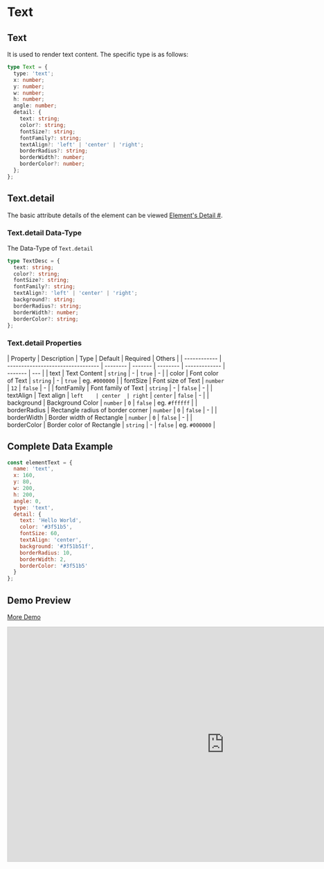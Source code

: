 # Text

## Text

It is used to render text content. The specific type is as follows:

```ts
type Text = {
  type: 'text';
  x: number;
  y: number;
  w: number;
  h: number;
  angle: number;
  detail: {
    text: string;
    color?: string;
    fontSize?: string;
    fontFamily?: string;
    textAlign?: 'left' | 'center' | 'right';
    borderRadius?: string;
    borderWidth?: number;
    borderColor?: number;
  };
};
```

## Text.detail

The basic attribute details of the element can be viewed [Element's Detail #](./info.md#element-s-detail).

### Text.detail Data-Type

The Data-Type of `Text.detail`

```ts
type TextDesc = {
  text: string;
  color?: string;
  fontSize?: string;
  fontFamily?: string;
  textAlign?: 'left' | 'center' | 'right';
  background?: string;
  borderRadius?: string;
  borderWidth?: number;
  borderColor?: string;
};
```

### Text.detail Properties

| Property     | Description                       | Type     | Default | Required | Others        |
| ------------ | --------------------------------- | -------- | ------- | -------- | ------------- | ------- | --- |
| text         | Text Content                      | `string` | -       | `true`   | -             |
| color        | Font color of Text                | `string` | -       | `true`   | eg. `#000000` |
| fontSize     | Font size of Text                 | `number` | `12`    | `false`  | -             |
| fontFamily   | Font family of Text               | `string` | -       | `false`  | -             |
| textAlign    | Text align                        | `left    | center  | right`   | `center`      | `false` | -   |
| background   | Background Color                  | `number` | `0`     | `false`  | eg. `#ffffff` |
| borderRadius | Rectangle radius of border corner | `number` | `0`     | `false`  | -             |
| borderWidth  | Border width of Rectangle         | `number` | `0`     | `false`  | -             |
| borderColor  | Border color of Rectangle         | `string` | -       | `false`  | eg. `#000000` |

## Complete Data Example

```js
const elementText = {
  name: 'text',
  x: 160,
  y: 80,
  w: 200,
  h: 200,
  angle: 0,
  type: 'text',
  detail: {
    text: 'Hello World',
    color: '#3f51b5',
    fontSize: 60,
    textAlign: 'center',
    background: '#3f51b51f',
    borderRadius: 10,
    borderWidth: 2,
    borderColor: '#3f51b5'
  }
};
```

## Demo Preview

[More Demo](https://idraw.js.org/playground/?demo=elem-text)

<iframe class="idraw-playground-preview" 
    src="https://idraw.js.org/playground/?demo=elem-text&header=false&sider=false&default-editor-split=50" 
    width="1000" height="540" frameborder="no" border="0"
    style="border: 1px solid #cecece; margin: 0px auto;"
  ></iframe>
